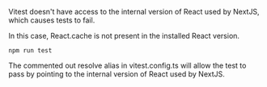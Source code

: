 Vitest doesn't have access to the internal version of React used by NextJS, which causes tests to fail.

In this case, React.cache is not present in the installed React version.

```
npm run test
```

The commented out resolve alias in vitest.config.ts will allow the test to pass by pointing to the internal version of React used by NextJS.
